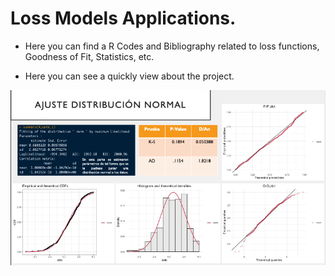 # Loss Models Applications.

- Here you can find a R Codes and Bibliography related to loss functions, Goodness of Fit, Statistics, etc.

- Here you can see a quickly view about the project.  

![](https://github.com/EthanLeonel/Loss-Models/blob/main/R%20Codes/Vista.png)

